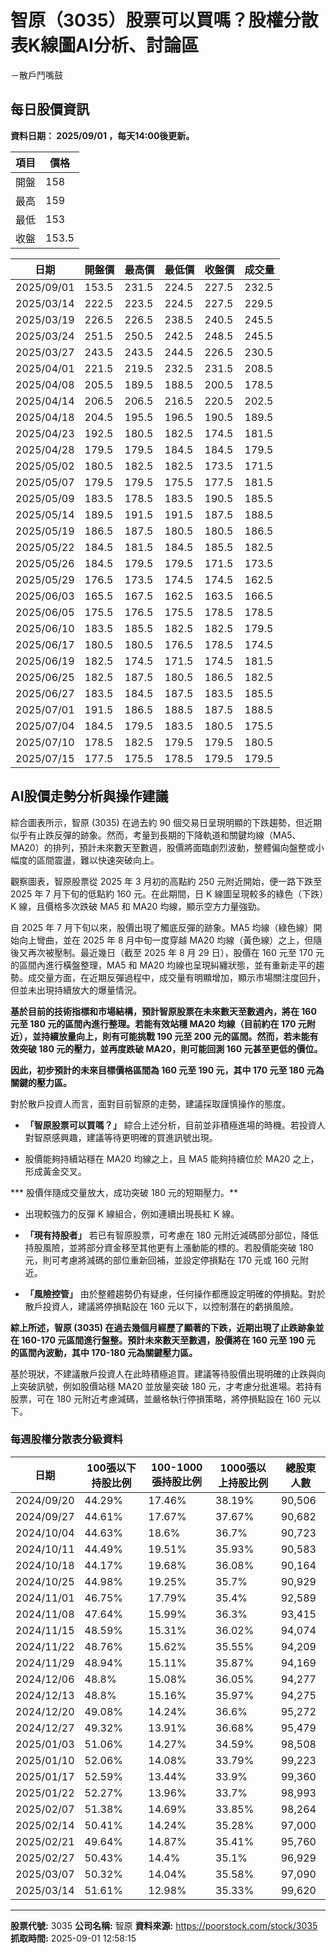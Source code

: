 # 智原（3035）股票可以買嗎？股權分散表K線圖AI分析、討論區
－散戶鬥嘴鼓

## 每日股價資訊

**資料日期： 2025/09/01 ，每天14:00後更新。**

| 項目 | 價格 |
|------|------|
| 開盤 | 158 |
| 最高 | 159 |
| 最低 | 153 |
| 收盤 | 153.5 |

| 日期 | 開盤價 | 最高價 | 最低價 | 收盤價 | 成交量 |
|------|--------|--------|--------|--------|--------|
| 2025/09/01 | 153.5 | 231.5 | 224.5 | 227.5 | 232.5 |
| 2025/03/14 | 222.5 | 223.5 | 224.5 | 227.5 | 229.5 |
| 2025/03/19 | 226.5 | 226.5 | 238.5 | 240.5 | 245.5 |
| 2025/03/24 | 251.5 | 250.5 | 242.5 | 248.5 | 245.5 |
| 2025/03/27 | 243.5 | 243.5 | 244.5 | 226.5 | 230.5 |
| 2025/04/01 | 221.5 | 219.5 | 232.5 | 231.5 | 208.5 |
| 2025/04/08 | 205.5 | 189.5 | 188.5 | 200.5 | 178.5 |
| 2025/04/14 | 206.5 | 206.5 | 216.5 | 220.5 | 202.5 |
| 2025/04/18 | 204.5 | 195.5 | 196.5 | 190.5 | 189.5 |
| 2025/04/23 | 192.5 | 180.5 | 182.5 | 174.5 | 181.5 |
| 2025/04/28 | 179.5 | 179.5 | 184.5 | 184.5 | 179.5 |
| 2025/05/02 | 180.5 | 182.5 | 182.5 | 173.5 | 171.5 |
| 2025/05/07 | 179.5 | 179.5 | 175.5 | 177.5 | 181.5 |
| 2025/05/09 | 183.5 | 178.5 | 183.5 | 190.5 | 185.5 |
| 2025/05/14 | 189.5 | 191.5 | 191.5 | 187.5 | 188.5 |
| 2025/05/19 | 186.5 | 187.5 | 180.5 | 180.5 | 186.5 |
| 2025/05/22 | 184.5 | 181.5 | 184.5 | 185.5 | 182.5 |
| 2025/05/26 | 184.5 | 179.5 | 179.5 | 171.5 | 173.5 |
| 2025/05/29 | 176.5 | 173.5 | 174.5 | 174.5 | 162.5 |
| 2025/06/03 | 165.5 | 167.5 | 162.5 | 163.5 | 166.5 |
| 2025/06/05 | 175.5 | 176.5 | 175.5 | 178.5 | 178.5 |
| 2025/06/10 | 183.5 | 185.5 | 182.5 | 182.5 | 179.5 |
| 2025/06/17 | 180.5 | 180.5 | 176.5 | 178.5 | 174.5 |
| 2025/06/19 | 182.5 | 174.5 | 171.5 | 174.5 | 181.5 |
| 2025/06/25 | 182.5 | 187.5 | 180.5 | 186.5 | 182.5 |
| 2025/06/27 | 183.5 | 184.5 | 187.5 | 183.5 | 185.5 |
| 2025/07/01 | 191.5 | 186.5 | 188.5 | 187.5 | 188.5 |
| 2025/07/04 | 184.5 | 179.5 | 183.5 | 180.5 | 175.5 |
| 2025/07/10 | 178.5 | 182.5 | 179.5 | 179.5 | 180.5 |
| 2025/07/15 | 177.5 | 175.5 | 178.5 | 179.5 | 179.5 |

## AI股價走勢分析與操作建議

綜合圖表所示，智原 (3035) 在過去約 90 個交易日呈現明顯的下跌趨勢，但近期似乎有止跌反彈的跡象。然而，考量到長期的下降軌道和關鍵均線（MA5、MA20）的排列，預計未來數天至數週，股價將面臨劇烈波動，整體偏向盤整或小幅度的區間震盪，難以快速突破向上。

觀察圖表，智原股票從 2025 年 3 月初的高點約 250 元附近開始，便一路下跌至 2025 年 7 月下旬的低點約 160 元。在此期間，日 K 線圖呈現較多的綠色（下跌）K 線，且價格多次跌破 MA5 和 MA20 均線，顯示空方力量強勁。

自 2025 年 7 月下旬以來，股價出現了觸底反彈的跡象。MA5 均線（綠色線）開始向上彎曲，並在 2025 年 8 月中旬一度穿越 MA20 均線（黃色線）之上，但隨後又再次被壓制。最近幾日（截至 2025 年 8 月 29 日），股價在 160 元至 170 元的區間內進行橫盤整理，MA5 和 MA20 均線也呈現糾纏狀態，並有重新走平的趨勢。成交量方面，在近期反彈過程中，成交量有明顯增加，顯示市場關注度回升，但並未出現持續放大的爆量情況。

**基於目前的技術指標和市場結構，預計智原股票在未來數天至數週內，將在 160 元至 180 元的區間內進行整理。若能有效站穩 MA20 均線（目前約在 170 元附近），並持續放量向上，則有可能挑戰 190 元至 200 元的區間。然而，若未能有效突破 180 元的壓力，並再度跌破 MA20，則可能回測 160 元甚至更低的價位。**

**因此，初步預計的未來目標價格區間為 **160 元至 190 元**，其中 170 元至 180 元為關鍵的壓力區。**

對於散戶投資人而言，面對目前智原的走勢，建議採取謹慎操作的態度。

*   **「智原股票可以買嗎？」** 綜合上述分析，目前並非積極進場的時機。若投資人對智原感興趣，建議等待更明確的買進訊號出現。

*   股價能夠持續站穩在 MA20 均線之上，且 MA5 能夠持續位於 MA20 之上，形成黃金交叉。

***   股價伴隨成交量放大，成功突破 180 元的短期壓力。**

*   出現較強力的反彈 K 線組合，例如連續出現長紅 K 線。

*   **「現有持股者」** 若已有智原股票，可考慮在 180 元附近減碼部分部位，降低持股風險，並將部分資金移至其他更有上漲動能的標的。若股價能突破 180 元，則可考慮將減碼的部位重新回補，並設定停損點在 170 元或 160 元附近。

*   **「風險控管」** 由於整體趨勢仍有疑慮，任何操作都應設定明確的停損點。對於散戶投資人，建議將停損點設在 160 元以下，以控制潛在的虧損風險。

**綜上所述，智原 (3035) 在過去幾個月經歷了顯著的下跌，近期出現了止跌跡象並在 160-170 元區間進行盤整。預計未來數天至數週，股價將在 **160 元至 190 元** 的區間內波動，其中 170-180 元為關鍵壓力區。**

基於現狀，不建議散戶投資人在此時積極追買。建議等待股價出現明確的止跌與向上突破訊號，例如股價站穩 MA20 並放量突破 180 元，才考慮分批進場。若持有股票，可在 180 元附近考慮減碼，並嚴格執行停損策略，將停損點設在 160 元以下。

### 每週股權分散表分級資料

| 日期 | 100張以下持股比例 | 100-1000張持股比例 | 1000張以上持股比例 | 總股東人數 |
|------|-------------------|--------------------|--------------------|----------|
| 2024/09/20 | 44.29% | 17.46% | 38.19% | 90,506 |
| 2024/09/27 | 44.61% | 17.67% | 37.67% | 90,682 |
| 2024/10/04 | 44.63% | 18.6% | 36.7% | 90,723 |
| 2024/10/11 | 44.49% | 19.51% | 35.93% | 90,583 |
| 2024/10/18 | 44.17% | 19.68% | 36.08% | 90,164 |
| 2024/10/25 | 44.98% | 19.25% | 35.7% | 90,929 |
| 2024/11/01 | 46.75% | 17.79% | 35.4% | 92,589 |
| 2024/11/08 | 47.64% | 15.99% | 36.3% | 93,415 |
| 2024/11/15 | 48.59% | 15.31% | 36.02% | 94,074 |
| 2024/11/22 | 48.76% | 15.62% | 35.55% | 94,209 |
| 2024/11/29 | 48.94% | 15.11% | 35.87% | 94,169 |
| 2024/12/06 | 48.8% | 15.08% | 36.05% | 94,277 |
| 2024/12/13 | 48.8% | 15.16% | 35.97% | 94,275 |
| 2024/12/20 | 49.08% | 14.24% | 36.6% | 95,272 |
| 2024/12/27 | 49.32% | 13.91% | 36.68% | 95,479 |
| 2025/01/03 | 51.06% | 14.27% | 34.59% | 98,508 |
| 2025/01/10 | 52.06% | 14.08% | 33.79% | 99,223 |
| 2025/01/17 | 52.59% | 13.44% | 33.9% | 99,360 |
| 2025/01/22 | 52.27% | 13.96% | 33.7% | 98,993 |
| 2025/02/07 | 51.38% | 14.69% | 33.85% | 98,264 |
| 2025/02/14 | 50.41% | 14.24% | 35.28% | 97,000 |
| 2025/02/21 | 49.64% | 14.87% | 35.41% | 95,760 |
| 2025/02/27 | 50.43% | 14.4% | 35.1% | 96,929 |
| 2025/03/07 | 50.32% | 14.04% | 35.58% | 97,090 |
| 2025/03/14 | 51.61% | 12.98% | 35.33% | 99,620 |

---

**股票代號:** 3035
**公司名稱:** 智原
**資料來源:** https://poorstock.com/stock/3035
**抓取時間:** 2025-09-01 12:58:15